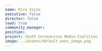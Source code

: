 ```yaml
---
name: Kira Zizzo
executive: false
director: false
lead: true
community_manager: 
position:  
project: Youth Coronavirus Media Coalition
image: ../assets/default_exec_image.png
---
```

